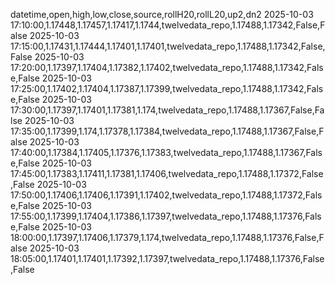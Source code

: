 datetime,open,high,low,close,source,rollH20,rollL20,up2,dn2
2025-10-03 17:10:00,1.17448,1.17457,1.17417,1.1744,twelvedata_repo,1.17488,1.17342,False,False
2025-10-03 17:15:00,1.17431,1.17444,1.17401,1.17401,twelvedata_repo,1.17488,1.17342,False,False
2025-10-03 17:20:00,1.17397,1.17404,1.17382,1.17402,twelvedata_repo,1.17488,1.17342,False,False
2025-10-03 17:25:00,1.17402,1.17404,1.17387,1.17399,twelvedata_repo,1.17488,1.17342,False,False
2025-10-03 17:30:00,1.17397,1.17401,1.17381,1.174,twelvedata_repo,1.17488,1.17367,False,False
2025-10-03 17:35:00,1.17399,1.174,1.17378,1.17384,twelvedata_repo,1.17488,1.17367,False,False
2025-10-03 17:40:00,1.17384,1.17405,1.17376,1.17383,twelvedata_repo,1.17488,1.17367,False,False
2025-10-03 17:45:00,1.17383,1.17411,1.17381,1.17406,twelvedata_repo,1.17488,1.17372,False,False
2025-10-03 17:50:00,1.17406,1.17406,1.17391,1.17402,twelvedata_repo,1.17488,1.17372,False,False
2025-10-03 17:55:00,1.17399,1.17404,1.17386,1.17397,twelvedata_repo,1.17488,1.17376,False,False
2025-10-03 18:00:00,1.17397,1.17406,1.17379,1.174,twelvedata_repo,1.17488,1.17376,False,False
2025-10-03 18:05:00,1.17401,1.17401,1.17392,1.17397,twelvedata_repo,1.17488,1.17376,False,False
